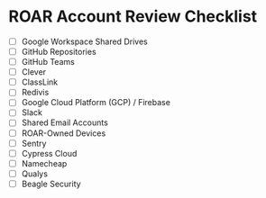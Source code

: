 # ROAR Account Review Checklist

- [ ] Google Workspace Shared Drives
- [ ] GitHub Repositories
- [ ] GitHub Teams
- [ ] Clever
- [ ] ClassLink
- [ ] Redivis
- [ ] Google Cloud Platform (GCP) / Firebase
- [ ] Slack
- [ ] Shared Email Accounts
- [ ] ROAR-Owned Devices
- [ ] Sentry
- [ ] Cypress Cloud
- [ ] Namecheap
- [ ] Qualys
- [ ] Beagle Security
